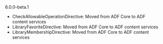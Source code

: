 6.0.0-beta.1
- CheckAllowableOperationDirective: Moved from ADF Core to ADF content services
- LibraryFavoriteDirective: Moved from ADF Core to ADF content services
- LibraryMembershipDirective: Moved from ADF Core to ADF content services


